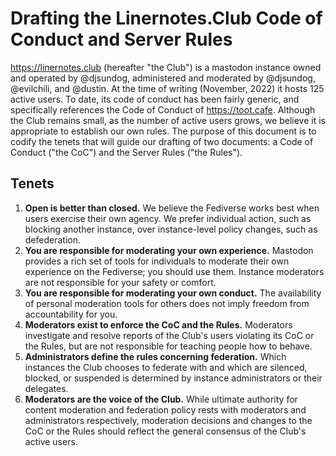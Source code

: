 # Drafting the Linernotes.Club Code of Conduct and Server Rules

https://linernotes.club (hereafter "the Club") is a mastodon instance owned and operated by @djsundog, administered and moderated by @djsundog, @evilchili, and @dustin. At the time of writing (November, 2022) it hosts 125 active users. To date, its code of conduct has been fairly generic, and specifically references the Code of Conduct of https://toot.cafe. Although the Club remains small, as the number of active users grows, we believe it is appropriate to establish our own rules. The purpose of this document is to codify the tenets that will guide our drafting of two documents: a Code of Conduct ("the CoC") and the Server Rules ("the Rules").

## Tenets

1. **Open is better than closed.** We believe the Fediverse works best when users exercise their own agency. We prefer individual action, such as blocking another instance, over instance-level policy changes, such as defederation.
1. **You are responsible for moderating your own experience.** Mastodon provides a rich set of tools for individuals to moderate their own experience on the Fediverse; you should use them. Instance moderators are not responsible for your safety or comfort.
1. **You are responsible for moderating your own conduct.** The availability of personal moderation tools for others does not imply freedom from accountability for you.
1. **Moderators exist to enforce the CoC and the Rules.** Moderators investigate and resolve reports of the Club's users violating its CoC or the Rules, but are not responsible for teaching people how to behave.
1. **Administrators define the rules concerning federation.** Which instances the Club chooses to federate with and which are silenced, blocked, or suspended is determined by instance administrators or their delegates.
1. **Moderators are the voice of the Club.** While ultimate authority for content moderation and federation policy rests with moderators and administrators respectively, moderation decisions and changes to the CoC or the Rules should reflect the general consensus of the Club's active users.

